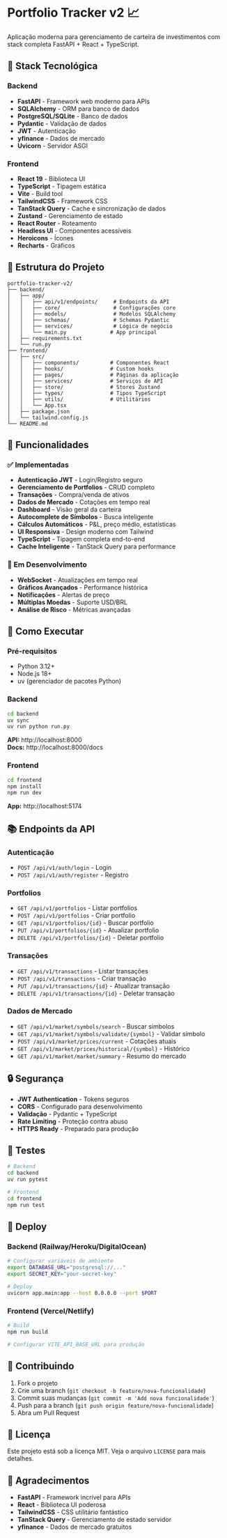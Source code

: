 # Portfolio Tracker v2 📈

Aplicação moderna para gerenciamento de carteira de investimentos com stack completa FastAPI + React + TypeScript.

## 🚀 Stack Tecnológica

### Backend
- **FastAPI** - Framework web moderno para APIs
- **SQLAlchemy** - ORM para banco de dados
- **PostgreSQL/SQLite** - Banco de dados
- **Pydantic** - Validação de dados
- **JWT** - Autenticação
- **yfinance** - Dados de mercado
- **Uvicorn** - Servidor ASGI

### Frontend
- **React 19** - Biblioteca UI
- **TypeScript** - Tipagem estática
- **Vite** - Build tool
- **TailwindCSS** - Framework CSS
- **TanStack Query** - Cache e sincronização de dados
- **Zustand** - Gerenciamento de estado
- **React Router** - Roteamento
- **Headless UI** - Componentes acessíveis
- **Heroicons** - Ícones
- **Recharts** - Gráficos

## 📁 Estrutura do Projeto

```
portfolio-tracker-v2/
├── backend/
│   ├── app/
│   │   ├── api/v1/endpoints/     # Endpoints da API
│   │   ├── core/                 # Configurações core
│   │   ├── models/               # Modelos SQLAlchemy
│   │   ├── schemas/              # Schemas Pydantic
│   │   ├── services/             # Lógica de negócio
│   │   └── main.py              # App principal
│   ├── requirements.txt
│   └── run.py
├── frontend/
│   ├── src/
│   │   ├── components/          # Componentes React
│   │   ├── hooks/               # Custom hooks
│   │   ├── pages/               # Páginas da aplicação
│   │   ├── services/            # Serviços de API
│   │   ├── store/               # Stores Zustand
│   │   ├── types/               # Tipos TypeScript
│   │   ├── utils/               # Utilitários
│   │   └── App.tsx
│   ├── package.json
│   └── tailwind.config.js
└── README.md
```

## 🔧 Funcionalidades

### ✅ Implementadas
- **Autenticação JWT** - Login/Registro seguro
- **Gerenciamento de Portfolios** - CRUD completo
- **Transações** - Compra/venda de ativos
- **Dados de Mercado** - Cotações em tempo real
- **Dashboard** - Visão geral da carteira
- **Autocomplete de Símbolos** - Busca inteligente
- **Cálculos Automáticos** - P&L, preço médio, estatísticas
- **UI Responsiva** - Design moderno com Tailwind
- **TypeScript** - Tipagem completa end-to-end
- **Cache Inteligente** - TanStack Query para performance

### 🔄 Em Desenvolvimento
- **WebSocket** - Atualizações em tempo real
- **Gráficos Avançados** - Performance histórica
- **Notificações** - Alertas de preço
- **Múltiplas Moedas** - Suporte USD/BRL
- **Análise de Risco** - Métricas avançadas

## 🚀 Como Executar

### Pré-requisitos
- Python 3.12+
- Node.js 18+
- uv (gerenciador de pacotes Python)

### Backend
```bash
cd backend
uv sync
uv run python run.py
```
**API:** http://localhost:8000  
**Docs:** http://localhost:8000/docs

### Frontend
```bash
cd frontend
npm install
npm run dev
```
**App:** http://localhost:5174

## 📚 Endpoints da API

### Autenticação
- `POST /api/v1/auth/login` - Login
- `POST /api/v1/auth/register` - Registro

### Portfolios
- `GET /api/v1/portfolios` - Listar portfolios
- `POST /api/v1/portfolios` - Criar portfolio
- `GET /api/v1/portfolios/{id}` - Buscar portfolio
- `PUT /api/v1/portfolios/{id}` - Atualizar portfolio
- `DELETE /api/v1/portfolios/{id}` - Deletar portfolio

### Transações
- `GET /api/v1/transactions` - Listar transações
- `POST /api/v1/transactions` - Criar transação
- `PUT /api/v1/transactions/{id}` - Atualizar transação
- `DELETE /api/v1/transactions/{id}` - Deletar transação

### Dados de Mercado
- `GET /api/v1/market/symbols/search` - Buscar símbolos
- `GET /api/v1/market/symbols/validate/{symbol}` - Validar símbolo
- `POST /api/v1/market/prices/current` - Cotações atuais
- `GET /api/v1/market/prices/historical/{symbol}` - Histórico
- `GET /api/v1/market/market/summary` - Resumo do mercado

## 🔒 Segurança

- **JWT Authentication** - Tokens seguros
- **CORS** - Configurado para desenvolvimento
- **Validação** - Pydantic + TypeScript
- **Rate Limiting** - Proteção contra abuso
- **HTTPS Ready** - Preparado para produção

## 🧪 Testes

```bash
# Backend
cd backend
uv run pytest

# Frontend
cd frontend
npm run test
```

## 🚀 Deploy

### Backend (Railway/Heroku/DigitalOcean)
```bash
# Configurar variáveis de ambiente
export DATABASE_URL="postgresql://..."
export SECRET_KEY="your-secret-key"

# Deploy
uvicorn app.main:app --host 0.0.0.0 --port $PORT
```

### Frontend (Vercel/Netlify)
```bash
# Build
npm run build

# Configurar VITE_API_BASE_URL para produção
```

## 🤝 Contribuindo

1. Fork o projeto
2. Crie uma branch (`git checkout -b feature/nova-funcionalidade`)
3. Commit suas mudanças (`git commit -m 'Add nova funcionalidade'`)
4. Push para a branch (`git push origin feature/nova-funcionalidade`)
5. Abra um Pull Request

## 📄 Licença

Este projeto está sob a licença MIT. Veja o arquivo `LICENSE` para mais detalhes.

## 🙏 Agradecimentos

- **FastAPI** - Framework incrível para APIs
- **React** - Biblioteca UI poderosa
- **TailwindCSS** - CSS utilitário fantástico
- **TanStack Query** - Gerenciamento de estado servidor
- **yfinance** - Dados de mercado gratuitos